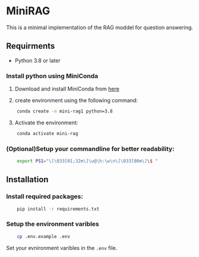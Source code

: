 # MiniRAG

This is a minimal implementation of the RAG moddel for question answering.


## Requirments

- Python 3.8 or later

### Install python using MiniConda 

1) Download and install MiniConda from [here](https://docs.anaconda.com/miniconda/#quick-command-line-install)

2) create environment using the following command: 
``` bash
    conda create -n mini-rag1 python=3.8
```
3) Activate the environment:
``` bash
    conda activate mini-rag
```
### (Optional)Setup your commandline for better readability:
``` bash
    export PS1="\[\033[01;32m\]\u@\h:\w\n\[\033[00m\]\$ "
```
## Installation

### Install required packages:
``` bash
    pip install -r requirements.txt 
```
### Setup the environment varibles
``` bash
    cp .env.example .env
```
Set your evnironment varibles in the `.env` file. 
